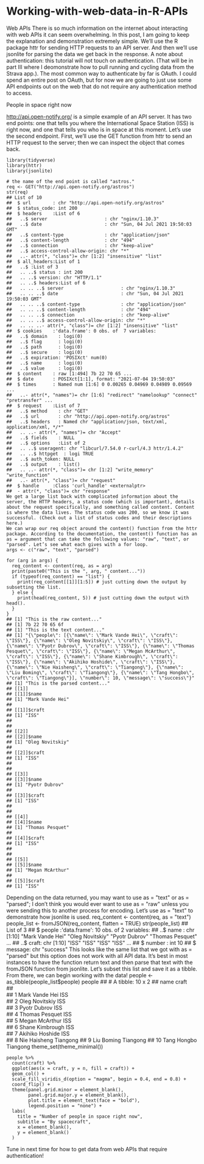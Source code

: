 # Working-with-web-data-in-R-APIs

Web APIs
There is so much information on the internet about interacting with web APIs it can seem overwhelming. In this post, I am going to keep the explanation and demonstration extremely simple. We’ll use the R package httr for sending HTTP requests to an API server. And then we’ll use jsonlite for parsing the data we get back in the response.
A note about authentication: this tutorial will not touch on authentication. (That will be in part III where I deomonstrate how to pull running and cycling data from the Strava app.). The most common way to authenticate by far is OAuth. I could spend an entire post on OAuth, but for now we are going to just use some API endpoints out on the web that do not require any authentication method to access.

People in space right now

http://api.open-notify.org/ is a simple example of an API server. It has two end points: one that tells you where the International Space Station (ISS) is right now, and one that tells you who is in space at this moment. Let’s use the second endpoint.
First, we’ll use the GET function from httr to send an HTTP request to the server; then we can inspect the object that comes back.

    library(tidyverse)
    library(httr)
    library(jsonlite)

    # the name of the end point is called "astros."
    req <- GET("http://api.open-notify.org/astros")
    str(req)
    ## List of 10
    ##  $ url        : chr "http://api.open-notify.org/astros"
    ##  $ status_code: int 200
    ##  $ headers    :List of 6
    ##   ..$ server                     : chr "nginx/1.10.3"
    ##   ..$ date                       : chr "Sun, 04 Jul 2021 19:50:03 GMT"
    ##   ..$ content-type               : chr "application/json"
    ##   ..$ content-length             : chr "494"
    ##   ..$ connection                 : chr "keep-alive"
    ##   ..$ access-control-allow-origin: chr "*"
    ##   ..- attr(*, "class")= chr [1:2] "insensitive" "list"
    ##  $ all_headers:List of 1
    ##   ..$ :List of 3
    ##   .. ..$ status : int 200
    ##   .. ..$ version: chr "HTTP/1.1"
    ##   .. ..$ headers:List of 6
    ##   .. .. ..$ server                     : chr "nginx/1.10.3"
    ##   .. .. ..$ date                       : chr "Sun, 04 Jul 2021 19:50:03 GMT"
    ##   .. .. ..$ content-type               : chr "application/json"
    ##   .. .. ..$ content-length             : chr "494"
    ##   .. .. ..$ connection                 : chr "keep-alive"
    ##   .. .. ..$ access-control-allow-origin: chr "*"
    ##   .. .. ..- attr(*, "class")= chr [1:2] "insensitive" "list"
    ##  $ cookies    :'data.frame': 0 obs. of  7 variables:
    ##   ..$ domain    : logi(0) 
    ##   ..$ flag      : logi(0) 
    ##   ..$ path      : logi(0) 
    ##   ..$ secure    : logi(0) 
    ##   ..$ expiration: 'POSIXct' num(0) 
    ##   ..$ name      : logi(0) 
    ##   ..$ value     : logi(0) 
    ##  $ content    : raw [1:494] 7b 22 70 65 ...
    ##  $ date       : POSIXct[1:1], format: "2021-07-04 19:50:03"
    ##  $ times      : Named num [1:6] 0 0.00265 0.04969 0.04989 0.09569 ...
    ##   ..- attr(*, "names")= chr [1:6] "redirect" "namelookup" "connect" "pretransfer" ...
    ##  $ request    :List of 7
    ##   ..$ method    : chr "GET"
    ##   ..$ url       : chr "http://api.open-notify.org/astros"
    ##   ..$ headers   : Named chr "application/json, text/xml, application/xml, */*"
    ##   .. ..- attr(*, "names")= chr "Accept"
    ##   ..$ fields    : NULL
    ##   ..$ options   :List of 2
    ##   .. ..$ useragent: chr "libcurl/7.54.0 r-curl/4.3 httr/1.4.2"
    ##   .. ..$ httpget  : logi TRUE
    ##   ..$ auth_token: NULL
    ##   ..$ output    : list()
    ##   .. ..- attr(*, "class")= chr [1:2] "write_memory" "write_function"
    ##   ..- attr(*, "class")= chr "request"
    ##  $ handle     :Class 'curl_handle' <externalptr> 
    ##  - attr(*, "class")= chr "response"
    We get a large list back with complicated information about the server, the HTTP headers, a status code (which is important), details about the request specifically, and something called content. Content is where the data lives. The status code was 200, so we know it was successful. (Check out a list of status codes and their descriptions here.)
    We can wrap our req object around the content() function from the httr package. According to the documentation, the content() function has an as = argument that can take the following values: "raw", "text", or "parsed". Let’s see what each gives with a for loop.
    args <- c("raw", "text", "parsed")

    for (arg in args) {
      req_content <- content(req, as = arg)
      print(paste0("This is the ", arg, " content..."))
      if (typeof(req_content) == "list") {
        print(req_content[[1]][1:5]) # just cutting down the output by subsetting the list.
      } else {
        print(head(req_content, 5)) # just cutting down the output with head().
      }
    }
    ## [1] "This is the raw content..."
    ## [1] 7b 22 70 65 6f
    ## [1] "This is the text content..."
    ## [1] "{\"people\": [{\"name\": \"Mark Vande Hei\", \"craft\": \"ISS\"}, {\"name\": \"Oleg Novitskiy\", \"craft\": \"ISS\"}, {\"name\": \"Pyotr Dubrov\", \"craft\": \"ISS\"}, {\"name\": \"Thomas Pesquet\", \"craft\": \"ISS\"}, {\"name\": \"Megan McArthur\", \"craft\": \"ISS\"}, {\"name\": \"Shane Kimbrough\", \"craft\": \"ISS\"}, {\"name\": \"Akihiko Hoshide\", \"craft\": \"ISS\"}, {\"name\": \"Nie Haisheng\", \"craft\": \"Tiangong\"}, {\"name\": \"Liu Boming\", \"craft\": \"Tiangong\"}, {\"name\": \"Tang Hongbo\", \"craft\": \"Tiangong\"}], \"number\": 10, \"message\": \"success\"}"
    ## [1] "This is the parsed content..."
    ## [[1]]
    ## [[1]]$name
    ## [1] "Mark Vande Hei"
    ## 
    ## [[1]]$craft
    ## [1] "ISS"
    ## 
    ## 
    ## [[2]]
    ## [[2]]$name
    ## [1] "Oleg Novitskiy"
    ## 
    ## [[2]]$craft
    ## [1] "ISS"
    ## 
    ## 
    ## [[3]]
    ## [[3]]$name
    ## [1] "Pyotr Dubrov"
    ## 
    ## [[3]]$craft
    ## [1] "ISS"
    ## 
    ## 
    ## [[4]]
    ## [[4]]$name
    ## [1] "Thomas Pesquet"
    ## 
    ## [[4]]$craft
    ## [1] "ISS"
    ## 
    ## 
    ## [[5]]
    ## [[5]]$name
    ## [1] "Megan McArthur"
    ## 
    ## [[5]]$craft
    ## [1] "ISS"
Depending on the data returned, you may want to use as = "text" or as = "parsed"; I don’t think you would ever want to use as = "raw" unless you were sending this to another process for encoding.
Let’s use as = "text" to demonstrate how jsonlite is used.
    req_content <- content(req, as = "text")
    people_list <- fromJSON(req_content, flatten = TRUE)
    str(people_list)
    ## List of 3
    ##  $ people :'data.frame': 10 obs. of  2 variables:
    ##   ..$ name : chr [1:10] "Mark Vande Hei" "Oleg Novitskiy" "Pyotr Dubrov" "Thomas Pesquet" ...
    ##   ..$ craft: chr [1:10] "ISS" "ISS" "ISS" "ISS" ...
    ##  $ number : int 10
    ##  $ message: chr "success"
    This looks like the same list that we got with as = "parsed" but this option does not work with all API data. It’s best in most instances to have the function return text and then parse that text with the fromJSON function from jsonlite.
    Let’s subset this list and save it as a tibble. From there, we can begin working with the data!
    people <- as_tibble(people_list$people)
    people
    ## # A tibble: 10 x 2
    ##    name            craft   
    ##    <chr>           <chr>   
    ##  1 Mark Vande Hei  ISS     
    ##  2 Oleg Novitskiy  ISS     
    ##  3 Pyotr Dubrov    ISS     
    ##  4 Thomas Pesquet  ISS     
    ##  5 Megan McArthur  ISS     
    ##  6 Shane Kimbrough ISS     
    ##  7 Akihiko Hoshide ISS     
    ##  8 Nie Haisheng    Tiangong
    ##  9 Liu Boming      Tiangong
    ## 10 Tang Hongbo     Tiangong
    theme_set(theme_minimal())

    people %>% 
      count(craft) %>% 
      ggplot(aes(x = craft, y = n, fill = craft)) +
      geom_col() +
      scale_fill_viridis_d(option = "magma", begin = 0.4, end = 0.8) +
      coord_flip() +
      theme(panel.grid.minor = element_blank(),
            panel.grid.major.y = element_blank(),
            plot.title = element_text(face = "bold"), 
            legend.position = "none") +
      labs(
        title = "Number of people in space right now",
        subtitle = "By spacecraft",
        x = element_blank(),
        y = element_blank()
      )

Tune in next time for how to get data from web APIs that require authentication!

